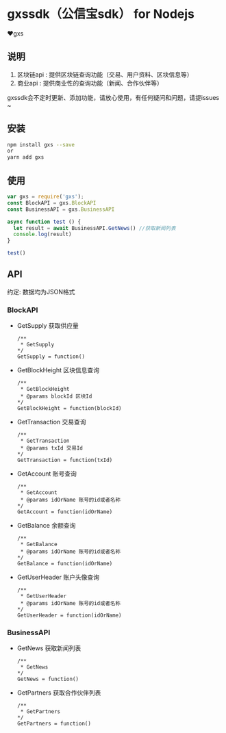 # gxssdk（公信宝sdk） for Nodejs  

❤️gxs

## 说明
  
  1. 区块链api : 提供区块链查询功能（交易、用户资料、区块信息等）
  2. 商业api  : 提供商业性的查询功能（新闻、合作伙伴等）

  gxssdk会不定时更新、添加功能，请放心使用，有任何疑问和问题，请提issues ~

## 安装
```bash
npm install gxs --save
or 
yarn add gxs
```

## 使用
``` javascript
var gxs = require('gxs');
const BlockAPI = gxs.BlockAPI
const BusinessAPI = gxs.BusinessAPI

async function test () {
  let result = await BusinessAPI.GetNews() //获取新闻列表
  console.log(result)
}

test()

```

## API

约定: 数据均为JSON格式

### BlockAPI

* GetSupply  获取供应量
    
    ```
    /**
     * GetSupply 
    */
    GetSupply = function() 
    
    ```

* GetBlockHeight  区块信息查询
    
    ```
    /**
     * GetBlockHeight
     * @params blockId 区块Id
    */
    GetBlockHeight = function(blockId) 
    
    ```

* GetTransaction  交易查询
    
    ```
    /**
     * GetTransaction
     * @params txId 交易Id
    */
    GetTransaction = function(txId) 
    
    ```

* GetAccount  账号查询
    
    ```
    /**
     * GetAccount
     * @params idOrName 账号的id或者名称
    */
    GetAccount = function(idOrName) 
    
    ```

* GetBalance  余额查询
    
    ```
    /**
     * GetBalance
     * @params idOrName 账号的id或者名称
    */
    GetBalance = function(idOrName) 
    
    ```

* GetUserHeader  账户头像查询
    
    ```
    /**
     * GetUserHeader
     * @params idOrName 账号的id或者名称
    */
    GetUserHeader = function(idOrName) 
    
    ```

### BusinessAPI

* GetNews  获取新闻列表
    
    ```
    /**
     * GetNews 
    */
    GetNews = function() 
    
    ```

* GetPartners  获取合作伙伴列表
    
    ```
    /**
     * GetPartners 
    */
    GetPartners = function() 
    
    ```

